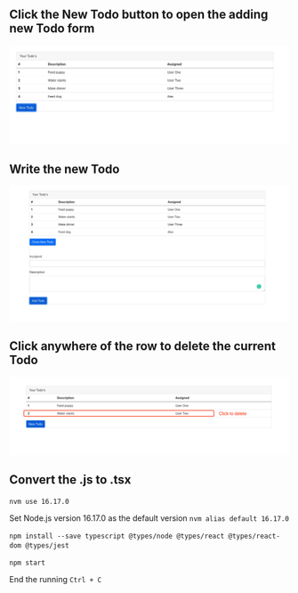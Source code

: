 ## Click the New Todo button to open the adding new Todo form

![1](pic/todo0.jpg)

## Write the new Todo

![3](pic/todo1.jpg)

## Click anywhere of the row to delete the current Todo

![2](pic/todo2.jpg)

## Convert the .js to .tsx

`nvm use 16.17.0` 


Set Node.js version 16.17.0 as the default version
`nvm alias default 16.17.0` 

`npm install --save typescript @types/node @types/react @types/react-dom @types/jest`

`npm start`

End the running
`Ctrl + C`